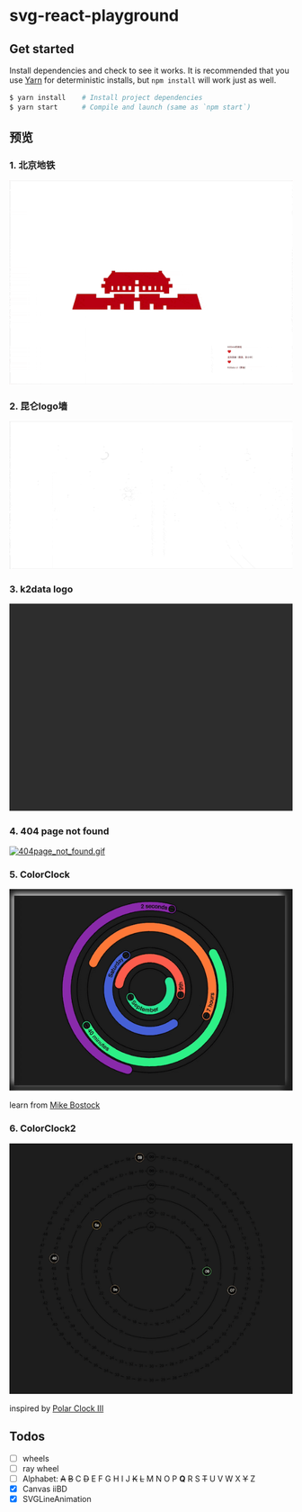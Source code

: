 # svg-react-playground

## Get started
Install dependencies and check to see it works. It is recommended that you use [Yarn](https://yarnpkg.com/) for deterministic installs, but `npm install` will work just as well.
```bash
$ yarn install    # Install project dependencies
$ yarn start      # Compile and launch (same as `npm start`)
```

## 预览

### 1. 北京地铁
![subways.gif](./public/images/subways-min.gif)

### 2. 昆仑logo墙
![gearing.gif](./public/images/gearing-min.gif)

### 3. k2data logo
![k2data.gif](./public/images/k2data-min.gif)

### 4. 404 page not found
[![404page_not_found.gif](https://s20.postimg.org/5ccides2l/404page_not_found.gif)](https://postimg.org/image/61vaprsm1/)

### 5. ColorClock
![color_clock.gif](./public/images/color_clock-min.gif)

learn from [Mike Bostock](https://bl.ocks.org/mbostock/b89c89ec6b58435956a1)

### 6. ColorClock2
![timer.gif](./public/images/timer-min.gif)

inspired by [Polar Clock III](https://bl.ocks.org/mbostock/c150b717e18d387e1b98)
## Todos
- [ ] wheels
- [ ] ray wheel
- [ ] Alphabet: ~~A~~ ~~B~~ C ~~D~~ E F G H I J ~~K~~ ~~L~~ M N O P **Q** R S ~~T~~ U V W X ~~Y~~ Z
- [x] Canvas iiBD
- [x] SVGLineAnimation
